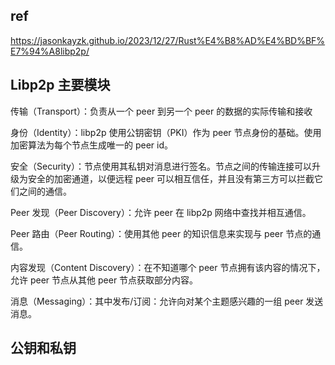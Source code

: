 ## ref

https://jasonkayzk.github.io/2023/12/27/Rust%E4%B8%AD%E4%BD%BF%E7%94%A8libp2p/

## Libp2p 主要模块

传输（Transport）：负责从一个 peer 到另一个 peer 的数据的实际传输和接收

身份（Identity）：libp2p 使用公钥密钥（PKI）作为 peer 节点身份的基础。使用加密算法为每个节点生成唯一的 peer id。

安全（Security）：节点使用其私钥对消息进行签名。节点之间的传输连接可以升级为安全的加密通道，以便远程 peer 可以相互信任，并且没有第三方可以拦截它们之间的通信。

Peer 发现（Peer Discovery）：允许 peer 在 libp2p 网络中查找并相互通信。

Peer 路由（Peer Routing）：使用其他 peer 的知识信息来实现与 peer 节点的通信。

内容发现（Content Discovery）：在不知道哪个 peer 节点拥有该内容的情况下，允许 peer 节点从其他 peer 节点获取部分内容。

消息（Messaging）：其中发布/订阅：允许向对某个主题感兴趣的一组 peer 发送消息。


## 公钥和私钥




